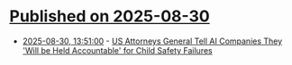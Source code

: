 # [Published on 2025-08-30](index.md)

* [2025-08-30, 13:51:00](https://soylentnews.org/article.pl?sid=25/08/29/0536231&from=rss) - [US Attorneys General Tell AI Companies They 'Will be Held Accountable' for Child Safety Failures](https://soylentnews.org/article.pl?sid=25/08/29/0536231&from=rss)
